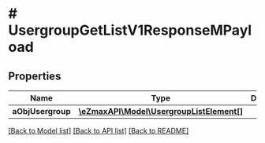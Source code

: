 # # UsergroupGetListV1ResponseMPayload

## Properties

Name | Type | Description | Notes
------------ | ------------- | ------------- | -------------
**aObjUsergroup** | [**\eZmaxAPI\Model\UsergroupListElement[]**](UsergroupListElement.md) |  |

[[Back to Model list]](../../README.md#models) [[Back to API list]](../../README.md#endpoints) [[Back to README]](../../README.md)
